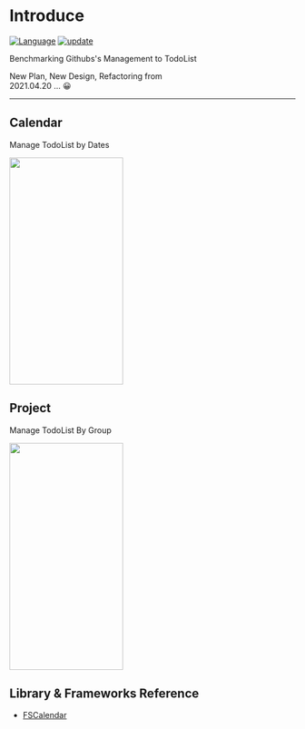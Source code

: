 # Introduce
[![Language](https://img.shields.io/badge/Language-Swift-green.svg?style=flat)](https://developer.apple.com/swift/)
[![update](https://img.shields.io/badge/Remodeling-2020.6.11-blue.svg)]()

Benchmarking Githubs's Management to TodoList 

New Plan, New Design, Refactoring from <br/>
2021.04.20 ... 😀

---

## Calendar 
Manage TodoList by Dates

<img src="https://user-images.githubusercontent.com/25509153/118120910-9cab5680-b42b-11eb-8553-60800a31b6b4.gif" width="200" height="400"/>

## Project
Manage TodoList By Group

<img src="https://user-images.githubusercontent.com/25509153/118121145-f9a70c80-b42b-11eb-88ce-7cc30f948c1f.gif" width="200" height="400"/>

## Library & Frameworks Reference

- [FSCalendar](https://github.com/WenchaoD/FSCalendar)
